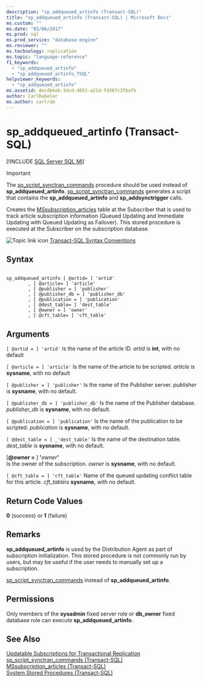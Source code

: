 ```yaml
---
description: "sp_addqueued_artinfo (Transact-SQL)"
title: "sp_addqueued_artinfo (Transact-SQL) | Microsoft Docs"
ms.custom: ""
ms.date: "03/06/2017"
ms.prod: sql
ms.prod_service: "database-engine"
ms.reviewer: ""
ms.technology: replication
ms.topic: "language-reference"
f1_keywords: 
  - "sp_addqueued_artinfo"
  - "sp_addqueued_artinfo_TSQL"
helpviewer_keywords: 
  - "sp_addqueued_artinfo"
ms.assetid: decdb6eb-3dcd-4053-a21d-fd367c3fbafb
author: CarlRabeler
ms.author: carlrab
---
```

# sp_addqueued_artinfo (Transact-SQL)
[!INCLUDE [SQL Server SQL MI](../../includes/applies-to-version/sql-asdbmi.md)]

  
  
> [!IMPORTANT]  
>  The [sp_script_synctran_commands](../../relational-databases/system-stored-procedures/sp-script-synctran-commands-transact-sql.md) procedure should be used instead of **sp_addqueued_artinfo**. [sp_script_synctran_commands](../../relational-databases/system-stored-procedures/sp-script-synctran-commands-transact-sql.md) generates a script that contains the **sp_addqueued_artinfo** and **sp_addsynctrigger** calls.  
  
 Creates the [MSsubscription_articles](../../relational-databases/system-tables/mssubscription-articles-transact-sql.md) table at the Subscriber that is used to track article subscription information (Queued Updating and Immediate Updating with Queued Updating as Failover). This stored procedure is executed at the Subscriber on the subscription database.  
  
 ![Topic link icon](../../database-engine/configure-windows/media/topic-link.gif "Topic link icon") [Transact-SQL Syntax Conventions](../../t-sql/language-elements/transact-sql-syntax-conventions-transact-sql.md)  
  
## Syntax  
  
```  
  
sp_addqueued_artinfo [ @artid= ] 'artid'  
        , [ @article= ] 'article'  
        , [ @publisher = ] 'publisher'  
        , [ @publisher_db = ] 'publisher_db'  
        , [ @publication = ] 'publication'  
        , [ @dest_table= ] 'dest_table'  
        , [ @owner = ] 'owner'  
        , [ @cft_table= ] 'cft_table'  
```  
  
## Arguments  
`[ @artid = ] 'artid'`
 Is the name of the article ID. *artid* is **int**, with no default  
  
`[ @article = ] 'article'`
 Is the name of the article to be scripted. *article* is **sysname**, with no default  
  
`[ @publisher = ] 'publisher'`
 Is the name of the Publisher server. *publisher* is **sysname**, with no default.  
  
`[ @publisher_db = ] 'publisher_db'`
 Is the name of the Publisher database. *publisher_db* is **sysname**, with no default.  
  
`[ @publication = ] 'publication'`
 Is the name of the publication to be scripted. *publication* is **sysname**, with no default.  
  
`[ @dest_table = ] _'dest_table'`
 Is the name of the destination table. *dest_table* is **sysname**, with no default.  
  
 [**@owner =** ] **'**_owner_**'**  
 Is the owner of the subscription. *owner* is **sysname**, with no default.  
  
`[ @cft_table = ] 'cft_table'`
 Name of the queued updating conflict table for this article. *cft_table*is **sysname**, with no default.  
  
## Return Code Values  
 **0** (success) or **1** (failure)  
  
## Remarks  
 **sp_addqueued_artinfo** is used by the Distribution Agent as part of subscription initialization. This stored procedure is not commonly run by users, but may be useful if the user needs to manually set up a subscription.  
  
 [sp_script_synctran_commands](../../relational-databases/system-stored-procedures/sp-script-synctran-commands-transact-sql.md) instead of **sp_addqueued_artinfo**.  
  
## Permissions  
 Only members of the **sysadmin** fixed server role or **db_owner** fixed database role can execute **sp_addqueued_artinfo**.  
  
## See Also  
 [Updatable Subscriptions for Transactional Replication](../../relational-databases/replication/transactional/updatable-subscriptions-for-transactional-replication.md)   
 [sp_script_synctran_commands &#40;Transact-SQL&#41;](../../relational-databases/system-stored-procedures/sp-script-synctran-commands-transact-sql.md)   
 [MSsubscription_articles &#40;Transact-SQL&#41;](../../relational-databases/system-tables/mssubscription-articles-transact-sql.md)   
 [System Stored Procedures &#40;Transact-SQL&#41;](../../relational-databases/system-stored-procedures/system-stored-procedures-transact-sql.md)  
  
  
